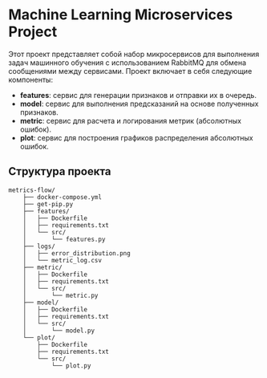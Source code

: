 # Machine Learning Microservices Project

Этот проект представляет собой набор микросервисов для выполнения задач машинного обучения с использованием RabbitMQ для обмена сообщениями между сервисами. Проект включает в себя следующие компоненты:

- **features**: сервис для генерации признаков и отправки их в очередь.
- **model**: сервис для выполнения предсказаний на основе полученных признаков.
- **metric**: сервис для расчета и логирования метрик (абсолютных ошибок).
- **plot**: сервис для построения графиков распределения абсолютных ошибок.

## Структура проекта

```plaintext
metrics-flow/
    ├── docker-compose.yml
    ├── get-pip.py
    ├── features/
    │   ├── Dockerfile
    │   ├── requirements.txt
    │   └── src/
    │       └── features.py
    ├── logs/
    │   ├── error_distribution.png
    │   └── metric_log.csv
    ├── metric/
    │   ├── Dockerfile
    │   ├── requirements.txt
    │   └── src/
    │       └── metric.py
    ├── model/
    │   ├── Dockerfile
    │   ├── requirements.txt
    │   └── src/
    │       └── model.py
    └── plot/
        ├── Dockerfile
        ├── requirements.txt
        └── src/
            └── plot.py
